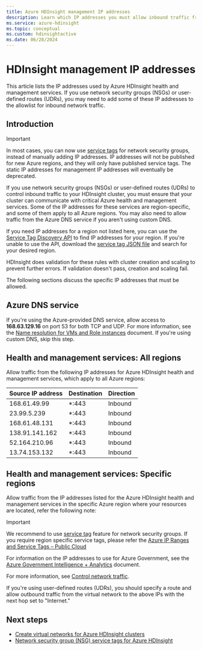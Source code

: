 ```yaml
---
title: Azure HDInsight management IP addresses
description: Learn which IP addresses you must allow inbound traffic from, in order to properly configure network security groups and user-defined routes for virtual networking with Azure HDInsight.
ms.service: azure-hdinsight
ms.topic: conceptual
ms.custom: hdinsightactive
ms.date: 06/28/2024
---
```

# HDInsight management IP addresses

This article lists the IP addresses used by Azure HDInsight health and management services. If you use network security groups (NSGs) or user-defined routes (UDRs), you may need to add some of these IP addresses to the allowlist for inbound network traffic.

## Introduction
 
> [!Important]
> In most cases, you can now use [service tags](hdinsight-service-tags.md) for network security groups, instead of manually adding IP addresses. IP addresses will not be published for new Azure regions, and they will only have published service tags. The static IP addresses for management IP addresses will eventually be deprecated.

If you use network security groups (NSGs) or user-defined routes (UDRs) to control inbound traffic to your HDInsight cluster, you must ensure that your cluster can communicate with critical Azure health and management services.  Some of the IP addresses for these services are region-specific, and some of them apply to all Azure regions. You may also need to allow traffic from the Azure DNS service if you aren't using custom DNS.

If you need IP addresses for a region not listed here, you can use the [Service Tag Discovery API](../virtual-network/service-tags-overview.md#use-the-service-tag-discovery-api) to find IP addresses for your region. If you're unable to use the API, download the [service tag JSON file](../virtual-network/service-tags-overview.md#discover-service-tags-by-using-downloadable-json-files) and search for your desired region.

HDInsight does validation for these rules with cluster creation and scaling to prevent further errors. If validation doesn't pass, creation and scaling fail.

The following sections discuss the specific IP addresses that must be allowed.

## Azure DNS service

If you're using the Azure-provided DNS service, allow access to __168.63.129.16__ on port 53 for both TCP and UDP. For more information, see the [Name resolution for VMs and Role instances](../virtual-network/virtual-networks-name-resolution-for-vms-and-role-instances.md) document. If you're using custom DNS, skip this step.

## Health and management services: All regions

Allow traffic from the following IP addresses for Azure HDInsight health and management services, which apply to all Azure regions:

| Source IP address | Destination  | Direction |
| ---- | ----- | ----- |
| 168.61.49.99 | \*:443 | Inbound |
| 23.99.5.239 | \*:443 | Inbound |
| 168.61.48.131 | \*:443 | Inbound |
| 138.91.141.162 | \*:443 | Inbound |
| 52.164.210.96 | \*:443 | Inbound |
| 13.74.153.132 | \*:443 | Inbound |

## Health and management services: Specific regions

Allow traffic from the IP addresses listed for the Azure HDInsight health and management services in the specific Azure region where your resources are located, refer the following note:

> [!IMPORTANT]  
> We recommend to use [service tag](hdinsight-service-tags.md) feature for network security groups. If you require region specific service tags, please refer the [Azure IP Ranges and Service Tags – Public Cloud](https://www.microsoft.com/download/details.aspx?id=56519&msockid=2a4184eaec6960de1d4297c1ed7b6126)

For information on the IP addresses to use for Azure Government, see the [Azure Government Intelligence + Analytics](../azure-government/compare-azure-government-global-azure.md) document.

For more information, see [Control network traffic](./control-network-traffic.md).

If you're using user-defined routes (UDRs), you should specify a route and allow outbound traffic from the virtual network to the above IPs with the next hop set to "Internet."

## Next steps

* [Create virtual networks for Azure HDInsight clusters](hdinsight-create-virtual-network.md)
* [Network security group (NSG) service tags for Azure HDInsight](hdinsight-service-tags.md)
